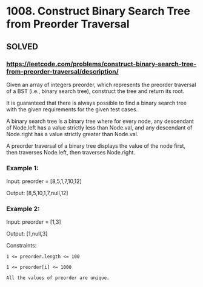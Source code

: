 # 1008. Construct Binary Search Tree from Preorder Traversal

## SOLVED
### https://leetcode.com/problems/construct-binary-search-tree-from-preorder-traversal/description/
Given an array of integers preorder, which represents the preorder traversal of a BST (i.e., binary search tree), construct the tree and return its root.



It is guaranteed that there is always possible to find a binary search tree with the given requirements for the given test cases.



A binary search tree is a binary tree where for every node, any descendant of Node.left has a value strictly less than Node.val, and any descendant of Node.right has a value strictly greater than Node.val.



A preorder traversal of a binary tree displays the value of the node first, then traverses Node.left, then traverses Node.right.





### Example 1:





Input: preorder = [8,5,1,7,10,12]


Output: [8,5,10,1,7,null,12]





### Example 2:





Input: preorder = [1,3]


Output: [1,null,3]







Constraints:





	1 <= preorder.length <= 100

	1 <= preorder[i] <= 1000

	All the values of preorder are unique.



